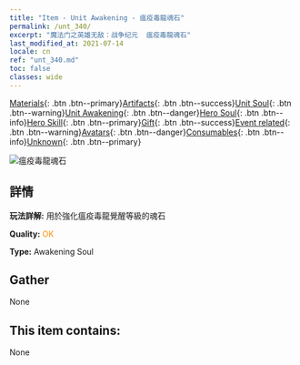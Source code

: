 ```yaml
---
title: "Item - Unit Awakening - 瘟疫毒龍魂石"
permalink: /unt_340/
excerpt: "魔法门之英雄无敌：战争纪元  瘟疫毒龍魂石"
last_modified_at: 2021-07-14
locale: cn
ref: "unt_340.md"
toc: false
classes: wide
---
```

 [Materials](/ItemsCN/){: .btn .btn--primary}[Artifacts](/ItemsCN/Artifacts/){: .btn .btn--success}[Unit Soul](/ItemsCN/UnitSoul/){: .btn .btn--warning}[Unit Awakening](/ItemsCN/UnitAwakening/){: .btn .btn--danger}[Hero Soul](/ItemsCN/HeroSoul/){: .btn .btn--info}[Hero Skill](/ItemsCN/HeroSkill/){: .btn .btn--primary}[Gift](/ItemsCN/Gift/){: .btn .btn--success}[Event related](/ItemsCN/Events/){: .btn .btn--warning}[Avatars](/ItemsCN/Avatars/){: .btn .btn--danger}[Consumables](/ItemsCN/Consumables/){: .btn .btn--info}[Unknown](/ItemsCN/Unknown/){: .btn .btn--primary}

 ![瘟疫毒龍魂石](/images/u/tia_feilong.jpg)

## 詳情
 **玩法詳解:** 用於強化瘟疫毒龍覺醒等級的魂石

 **Quality:** <span style="color: #FF8C00">OK</span>

 **Type:** Awakening Soul

## Gather

  None

## This item contains:

  None


